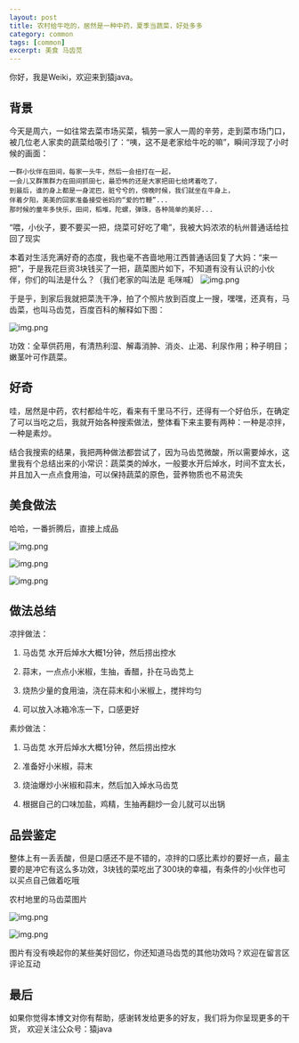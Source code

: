 ```yaml
---
layout: post
title: 农村给牛吃的，居然是一种中药，夏季当蔬菜，好处多多
category: common
tags: [common]
excerpt: 美食 马齿苋
---
```

你好，我是Weiki，欢迎来到猿java。

## 背景

今天是周六，一如往常去菜市场买菜，犒劳一家人一周的辛劳，走到菜市场门口，被几位老人家卖的蔬菜给吸引了：“咦，这不是老家给牛吃的嘛”，瞬间浮现了小时候的画面：

```text
一群小伙伴在田间，每家一头牛，然后一会扭打在一起，
一会儿又群策群力在田间抓田七，最恐怖的还是大家把田七给烤着吃了，
到最后，谁的身上都是一身泥巴，脏兮兮的，傍晚时候，我们就坐在牛身上，
伴着夕阳，美美的回家准备接受爸妈的“爱的竹鞭”...
那时候的童年多快乐，田间，稻堆，陀螺，弹珠，各种简单的美好...

```

“喂，小伙子，要不要买一把，烧菜可好吃了嘞”，我被大妈浓浓的杭州普通话给拉回了现实

本着对生活充满好奇的态度，我也毫不吝啬地用江西普通话回复了大妈：“来一把”，于是我花巨资3块钱买了一把，蔬菜图片如下，不知道有没有认识的小伙伴，你们的叫法是什么？（我们老家的叫法是 毛咪喊）
![img.png](https://www.yuanjava.cn/assets/md/life/1.png)

于是乎，到家后我就把菜洗干净，拍了个照片放到百度上一搜，嘿嘿，还真有，马齿菜，也叫马齿苋，百度百科的解释如下图：

![img.png](https://www.yuanjava.cn/assets/md/life/2.png)


功效：全草供药用，有清热利湿、解毒消肿、消炎、止渴、利尿作用；种子明目；嫩茎叶可作蔬菜。

## 好奇

哇，居然是中药，农村都给牛吃，看来有千里马不行，还得有一个好伯乐，在确定了可以当吃之后，我就开始各种搜索做法，整体看下来主要有两种：一种是凉拌，一种是素炒。

结合我搜索的结果，我把两种做法都尝试了，因为马齿苋微酸，所以需要焯水，这里我有个总结出来的小常识：蔬菜类的焯水，一般要水开后焯水，时间不宜太长，并且加入一点点食用油，可以保持蔬菜的原色，营养物质也不易流失


## 美食做法

哈哈，一番折腾后，直接上成品

![img.png](https://www.yuanjava.cn/assets/md/life/3.png)

![img.png](https://www.yuanjava.cn/assets/md/life/4.png)

![img.png](https://www.yuanjava.cn/assets/md/life/5.png)




## 做法总结

凉拌做法：

1. 马齿苋 水开后焯水大概1分钟，然后捞出控水

2. 蒜末，一点点小米椒，生抽，香醋，扑在马齿苋上

3. 烧热少量的食用油，浇在蒜末和小米椒上，搅拌均匀

4. 可以放入冰箱冷冻一下，口感更好



素炒做法：

1. 马齿苋 水开后焯水大概1分钟，然后捞出控水

2. 准备好小米椒，蒜末

3. 烧油爆炒小米椒和蒜末，然后加入焯水马齿苋

4. 根据自己的口味加盐，鸡精，生抽再翻炒一会儿就可以出锅



## 品尝鉴定

整体上有一丢丢酸，但是口感还不是不错的，凉拌的口感比素炒的要好一点，最主要的是冲它有这么多功效，3块钱的菜吃出了300块的幸福，有条件的小伙伴也可以买点自己做着吃哦

农村地里的马齿菜图片

![img.png](https://www.yuanjava.cn/assets/md/life/6.png)

![img.png](https://www.yuanjava.cn/assets/md/life/7.png)

图片有没有唤起你的某些美好回忆，你还知道马齿苋的其他功效吗？欢迎在留言区评论互动


## 最后
如果你觉得本博文对你有帮助，感谢转发给更多的好友，我们将为你呈现更多的干货， 欢迎关注公众号：猿java

